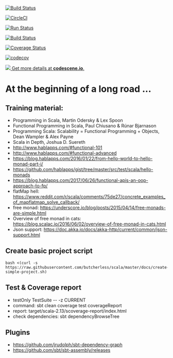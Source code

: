 [![Build Status](https://semaphoreci.com/api/v1/butcherless/scala/branches/master/badge.svg)](https://semaphoreci.com/butcherless/scala)

[![CircleCI](https://circleci.com/gh/butcherless/scala.svg?style=svg)](https://circleci.com/gh/butcherless/scala)

[![Run Status](https://api.shippable.com/projects/5b68c6d5e815be060012a3c5/badge?branch=master)](https://app.shippable.com/github/butcherless/scala)

[![Build Status](https://travis-ci.org/butcherless/scala.svg?branch=master)](https://travis-ci.org/butcherless/scala)

[![Coverage Status](https://coveralls.io/repos/github/butcherless/scala/badge.svg?branch=master)](https://coveralls.io/github/butcherless/scala?branch=master)

[![codecov](https://codecov.io/gh/butcherless/scala/branch/master/graph/badge.svg)](https://codecov.io/gh/butcherless/scala)

[![](https://codescene.io/projects/3185/status.svg) Get more details at **codescene.io**.](https://codescene.io/projects/3185/jobs/latest-successful/results)

# At the beginning of a long road ...

## Training material:
- Programming in Scala, Martin Odersky & Lex Spoon
- Functional Programming in Scala, Paul Chiusano & Rúnar Bjarnason
- Programming Scala: Scalability = Functional Programming + Objects, Dean Wampler & Alex Payne
- Scala in Depth, Joshua D. Suereth
- http://www.hablapps.com/#functional-101
- http://www.hablapps.com/#functional-advanced
- https://blog.hablapps.com/2016/01/22/from-hello-world-to-hello-monad-part-i/
- https://github.com/hablapps/gist/tree/master/src/test/scala/hello-monads
- https://blog.hablapps.com/2017/06/26/functional-apis-an-oop-approach-to-fp/
- flatMap hell: https://www.reddit.com/r/scala/comments/75de27/concrete_examples_of_mapflatmap_solve_callback/
- free monad: https://underscore.io/blog/posts/2015/04/14/free-monads-are-simple.html
- Overview of free monad in cats: https://blog.scalac.io/2016/06/02/overview-of-free-monad-in-cats.html
- Json support: https://doc.akka.io/docs/akka-http/current/common/json-support.html

## Create basic project script
```.env
bash <(curl -s https://raw.githubusercontent.com/butcherless/scala/master/docs/create-simple-project.sh)
```
 
## Test & Coverage report
- testOnly TestSuite -- -z CURRENT
- command: sbt clean coverage test coverageReport
- report: target/scala-2.13/scoverage-report/index.html
- check dependencies: sbt dependencyBrowseTree

## Plugins
- https://github.com/jrudolph/sbt-dependency-graph
- https://github.com/sbt/sbt-assembly/releases
